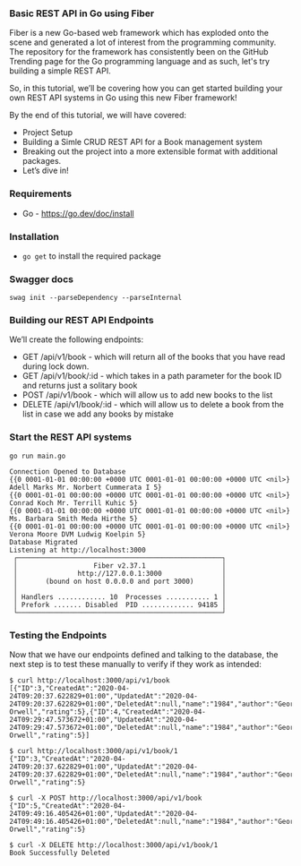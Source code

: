 ### Basic REST API in Go using Fiber

Fiber is a new Go-based web framework which has exploded onto the scene and generated a lot of interest from the programming community. The repository for the framework has consistently been on the GitHub Trending page for the Go programming language and as such, let's try building a simple REST API.

So, in this tutorial, we’ll be covering how you can get started building your own REST API systems in Go using this new Fiber framework!

By the end of this tutorial, we will have covered:

* Project Setup
* Building a Simle CRUD REST API for a Book management system
* Breaking out the project into a more extensible format with additional packages.
* Let’s dive in!

### Requirements

* Go - https://go.dev/doc/install

### Installation

* `go get` to install the required package

### Swagger docs

```
swag init --parseDependency --parseInternal
```

### Building our REST API Endpoints

We’ll create the following endpoints:

* GET /api/v1/book - which will return all of the books that you have read during lock down.
* GET /api/v1/book/:id - which takes in a path parameter for the book ID and returns just a solitary book
* POST /api/v1/book - which will allow us to add new books to the list
* DELETE /api/v1/book/:id - which will allow us to delete a book from the list in case we add any books by mistake

### Start the REST API systems

```
go run main.go

Connection Opened to Database
{{0 0001-01-01 00:00:00 +0000 UTC 0001-01-01 00:00:00 +0000 UTC <nil>} Adell Marks Mr. Norbert Cummerata I 5}
{{0 0001-01-01 00:00:00 +0000 UTC 0001-01-01 00:00:00 +0000 UTC <nil>} Conrad Koch Mr. Terrill Kuhic 5}
{{0 0001-01-01 00:00:00 +0000 UTC 0001-01-01 00:00:00 +0000 UTC <nil>} Ms. Barbara Smith Meda Hirthe 5}
{{0 0001-01-01 00:00:00 +0000 UTC 0001-01-01 00:00:00 +0000 UTC <nil>} Verona Moore DVM Ludwig Koelpin 5}
Database Migrated
Listening at http://localhost:3000
 ┌───────────────────────────────────────────────────┐ 
 │                   Fiber v2.37.1                   │ 
 │               http://127.0.0.1:3000               │ 
 │       (bound on host 0.0.0.0 and port 3000)       │ 
 │                                                   │ 
 │ Handlers ............ 10  Processes ........... 1 │ 
 │ Prefork ....... Disabled  PID ............. 94185 │ 
 └───────────────────────────────────────────────────┘ 

```

### Testing the Endpoints

Now that we have our endpoints defined and talking to the database, the next step is to test these manually to verify if they work as intended:

```
$ curl http://localhost:3000/api/v1/book
[{"ID":3,"CreatedAt":"2020-04-24T09:20:37.622829+01:00","UpdatedAt":"2020-04-24T09:20:37.622829+01:00","DeletedAt":null,"name":"1984","author":"George Orwell","rating":5},{"ID":4,"CreatedAt":"2020-04-24T09:29:47.573672+01:00","UpdatedAt":"2020-04-24T09:29:47.573672+01:00","DeletedAt":null,"name":"1984","author":"George Orwell","rating":5}]

$ curl http://localhost:3000/api/v1/book/1
{"ID":3,"CreatedAt":"2020-04-24T09:20:37.622829+01:00","UpdatedAt":"2020-04-24T09:20:37.622829+01:00","DeletedAt":null,"name":"1984","author":"George Orwell","rating":5}

$ curl -X POST http://localhost:3000/api/v1/book
{"ID":5,"CreatedAt":"2020-04-24T09:49:16.405426+01:00","UpdatedAt":"2020-04-24T09:49:16.405426+01:00","DeletedAt":null,"name":"1984","author":"George Orwell","rating":5}

$ curl -X DELETE http://localhost:3000/api/v1/book/1
Book Successfully Deleted
```
